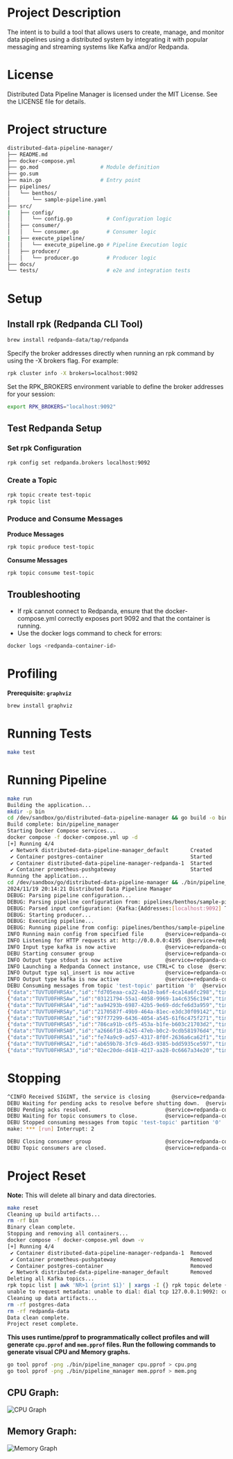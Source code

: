 # Project Description
The intent is to build a tool that allows users to create, manage, and monitor data pipelines using a distributed system by integrating it with popular messaging and streaming systems like Kafka and/or Redpanda.

# License
Distributed Data Pipeline Manager is licensed under the MIT License. See the LICENSE file for details.

# Project structure
```bash
distributed-data-pipeline-manager/
├── README.md
├── docker-compose.yml
├── go.mod                    # Module definition
├── go.sum
├── main.go                   # Entry point
├── pipelines/
│   └── benthos/
│       └── sample-pipeline.yaml
├── src/
|   ├── config/
│   │   └── config.go           # Configuration logic
│   ├── consumer/
│   │   └── consumer.go         # Consumer logic
|   ├── execute_pipeline/
│   │   └── execute_pipeline.go # Pipeline Execution logic
│   ├── producer/
│   │   └── producer.go         # Producer logic
├── docs/
└── tests/                      # e2e and integration tests
```

# Setup

## Install rpk (Redpanda CLI Tool)

```bash
brew install redpanda-data/tap/redpanda
```

Specify the broker addresses directly when running an rpk command by using the -X brokers flag. For example:

```bash
rpk cluster info -X brokers=localhost:9092
```

Set the RPK_BROKERS environment variable to define the broker addresses for your session:

```bash
export RPK_BROKERS="localhost:9092"
```

## Test Redpanda Setup

### Set rpk Configuration

```bash
rpk config set redpanda.brokers localhost:9092  
```

### Create a Topic

```bash
rpk topic create test-topic
rpk topic list
```

### Produce and Consume Messages

**Produce Messages**

```bash
rpk topic produce test-topic
```

**Consume Messages**

```bash
rpk topic consume test-topic
```

## Troubleshooting

- If rpk cannot connect to Redpanda, ensure that the docker-compose.yml correctly exposes port 9092 and that the container is running.
- Use the docker logs command to check for errors:

```bash
docker logs <redpanda-container-id>
```

# Profiling

**Prerequisite: `graphviz`**

```bash
brew install graphviz
```

# Running Tests

```bash
make test
```

# Running Pipeline

```bash
make run
Building the application...
mkdir -p bin
cd /dev/sandbox/go/distributed-data-pipeline-manager && go build -o bin/pipeline_manager main.go
Build complete: bin/pipeline_manager
Starting Docker Compose services...
docker compose -f docker-compose.yml up -d
[+] Running 4/4
 ✔ Network distributed-data-pipeline-manager_default       Created                                                                                                           0.0s 
 ✔ Container postgres-container                            Started                                                                                                           0.2s 
 ✔ Container distributed-data-pipeline-manager-redpanda-1  Started                                                                                                           0.2s 
 ✔ Container prometheus-pushgateway                        Started                                                                                                           0.2s 
Running the application...
cd /dev/sandbox/go/distributed-data-pipeline-manager && ./bin/pipeline_manager
2024/11/19 20:14:21 Distributed Data Pipeline Manager
DEBUG: Parsing pipeline configuration...
DEBUG: Parsing pipeline configuration from: pipelines/benthos/sample-pipeline.yaml
DEBUG: Parsed input configuration: {Kafka:{Addresses:[localhost:9092] Topics:[test-topic] ConsumerGroup:test-group}}
DEBUG: Starting producer...
DEBUG: Executing pipeline...
DEBUG: Running pipeline from config: pipelines/benthos/sample-pipeline.yaml
INFO Running main config from specified file       @service=redpanda-connect benthos_version=4.39.0 path=pipelines/benthos/sample-pipeline.yaml
INFO Listening for HTTP requests at: http://0.0.0.0:4195  @service=redpanda-connect
INFO Input type kafka is now active                @service=redpanda-connect label="" path=root.input
DEBU Starting consumer group                       @service=redpanda-connect label="" path=root.input
INFO Output type stdout is now active              @service=redpanda-connect label="" path=root.output.broker.outputs.2
INFO Launching a Redpanda Connect instance, use CTRL+C to close  @service=redpanda-connect
INFO Output type sql_insert is now active          @service=redpanda-connect label="" path=root.output.broker.outputs.0
INFO Output type kafka is now active               @service=redpanda-connect label="" path=root.output.broker.outputs.1
DEBU Consuming messages from topic 'test-topic' partition '0'  @service=redpanda-connect label="" path=root.input
{"data":"TUVTU0FHRSAx","id":"fd705eaa-ca22-4a10-ba6f-4ca14a6fc298","timestamp":"2024-11-19T20:14:22.463069-05:00"}
{"data":"TUVTU0FHRSAw","id":"03121794-55a1-4058-9969-1a4c6356c194","timestamp":"2024-11-19T20:14:22.463065-05:00"}
{"data":"TUVTU0FHRSA4","id":"aa94293b-6987-42b5-9e69-ddcfe6d3a959","timestamp":"2024-11-19T20:14:22.46422-05:00"}
{"data":"TUVTU0FHRSAy","id":"2170587f-49b9-464a-81ec-e3dc30f09142","timestamp":"2024-11-19T20:14:22.463095-05:00"}
{"data":"TUVTU0FHRSAz","id":"97f77299-6436-4054-a545-61f6c475f271","timestamp":"2024-11-19T20:14:22.4631-05:00"}
{"data":"TUVTU0FHRSA5","id":"786ca91b-c6f5-453a-b1fe-b603c21703d2","timestamp":"2024-11-19T20:14:22.464246-05:00"}
{"data":"TUVTU0FHRSA0","id":"a2666f18-6245-47eb-b0c2-9cdb581976d4","timestamp":"2024-11-19T20:14:22.463116-05:00"}
{"data":"TUVTU0FHRSA1","id":"fe74a9c9-ad57-4317-8f0f-2636a6ca62f1","timestamp":"2024-11-19T20:14:22.463137-05:00"}
{"data":"TUVTU0FHRSA2","id":"ab659b78-3fc9-46d3-9385-bdd5935ce597","timestamp":"2024-11-19T20:14:22.463157-05:00"}
{"data":"TUVTU0FHRSA3","id":"02ec20de-d418-4217-aa28-0c6667a34e20","timestamp":"2024-11-19T20:14:22.463163-05:00"}
```

# Stopping

```bash
^CINFO Received SIGINT, the service is closing       @service=redpanda-connect
DEBU Waiting for pending acks to resolve before shutting down.  @service=redpanda-connect label="" path=root.input
DEBU Pending acks resolved.                        @service=redpanda-connect label="" path=root.input
DEBU Waiting for topic consumers to close.         @service=redpanda-connect label="" path=root.input
DEBU Stopped consuming messages from topic 'test-topic' partition '0'  @service=redpanda-connect label="" path=root.input
make: *** [run] Interrupt: 2

DEBU Closing consumer group                        @service=redpanda-connect label="" path=root.input                                                                             
DEBU Topic consumers are closed.                   @service=redpanda-connect label="" path=root.input
```

# Project Reset

**Note:** This will delete all binary and data directories.

```bash
make reset
Cleaning up build artifacts...
rm -rf bin
Binary clean complete.
Stopping and removing all containers...
docker compose -f docker-compose.yml down -v
[+] Running 4/4
 ✔ Container distributed-data-pipeline-manager-redpanda-1  Removed                                                                                                           0.2s 
 ✔ Container prometheus-pushgateway                        Removed                                                                                                           0.1s 
 ✔ Container postgres-container                            Removed                                                                                                           0.1s 
 ✔ Network distributed-data-pipeline-manager_default       Removed                                                                                                           0.1s 
Deleting all Kafka topics...
rpk topic list | awk 'NR>1 {print $1}' | xargs -I {} rpk topic delete {}
unable to request metadata: unable to dial: dial tcp 127.0.0.1:9092: connect: connection refused
Cleaning up data artifacts...
rm -rf postgres-data
rm -rf redpanda-data
Data clean complete.
Project reset complete.

```

**This uses runtime/pprof to programmatically collect profiles and will generate `cpu.pprof` and `mem.pprof` files. Run the following commands to generate visual CPU and Memory graphs.**

```bash
go tool pprof -png ./bin/pipeline_manager cpu.pprof > cpu.png
go tool pprof -png ./bin/pipeline_manager mem.pprof > mem.png
```
## CPU Graph:

![CPU Graph](cpu.png)

## Memory Graph:

![Memory Graph](mem.png)
